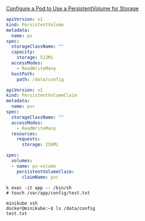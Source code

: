 [Configure a Pod to Use a PersistentVolume for Storage](https://kubernetes.io/docs/tasks/configure-pod-container/configure-persistent-volume-storage/)

```yaml
apiVersion: v1
kind: PersistentVolume
metadata:
  name: pv
spec:
  storageClassName: ""
  capacity:
    storage: 512Mi
  accessModes:
    - ReadWriteMany
  hostPath:
    path: /data/config
```

```yaml
apiVersion: v1
kind: PersistentVolumeClaim
metadata:
  name: pvc
spec:
  storageClassName: ""
  accessModes:
    - ReadWriteMany
  resources:
    requests:
      storage: 256Mi
```

```yaml
spec:
  volumes:
  - name: pv-volume
    persistentVolumeClaim:
      claimName: pvc
```

```
k exec -it app -- /bin/sh
# touch /var/app/config/test.txt
```
```
minikube ssh
docker@minikube:~$ ls /data/config
test.txt
```

